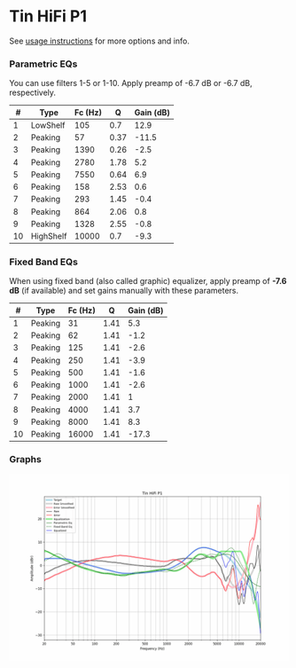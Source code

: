 # Tin HiFi P1
See [usage instructions](https://github.com/jaakkopasanen/AutoEq#usage) for more options and info.

### Parametric EQs
You can use filters 1-5 or 1-10. Apply preamp of -6.7 dB or -6.7 dB, respectively.

|   # | Type      |   Fc (Hz) |    Q |   Gain (dB) |
|-----|-----------|-----------|------|-------------|
|   1 | LowShelf  |       105 | 0.7  |        12.9 |
|   2 | Peaking   |        57 | 0.37 |       -11.5 |
|   3 | Peaking   |      1390 | 0.26 |        -2.5 |
|   4 | Peaking   |      2780 | 1.78 |         5.2 |
|   5 | Peaking   |      7550 | 0.64 |         6.9 |
|   6 | Peaking   |       158 | 2.53 |         0.6 |
|   7 | Peaking   |       293 | 1.45 |        -0.4 |
|   8 | Peaking   |       864 | 2.06 |         0.8 |
|   9 | Peaking   |      1328 | 2.55 |        -0.8 |
|  10 | HighShelf |     10000 | 0.7  |        -9.3 |

### Fixed Band EQs
When using fixed band (also called graphic) equalizer, apply preamp of **-7.6 dB** (if available) and set gains manually with these parameters.

|   # | Type    |   Fc (Hz) |    Q |   Gain (dB) |
|-----|---------|-----------|------|-------------|
|   1 | Peaking |        31 | 1.41 |         5.3 |
|   2 | Peaking |        62 | 1.41 |        -1.2 |
|   3 | Peaking |       125 | 1.41 |        -2.6 |
|   4 | Peaking |       250 | 1.41 |        -3.9 |
|   5 | Peaking |       500 | 1.41 |        -1.6 |
|   6 | Peaking |      1000 | 1.41 |        -2.6 |
|   7 | Peaking |      2000 | 1.41 |         1   |
|   8 | Peaking |      4000 | 1.41 |         3.7 |
|   9 | Peaking |      8000 | 1.41 |         8.3 |
|  10 | Peaking |     16000 | 1.41 |       -17.3 |

### Graphs
![](./Tin%20HiFi%20P1.png)
